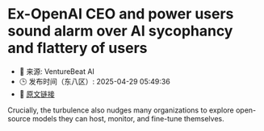 # Ex-OpenAI CEO and power users sound alarm over AI sycophancy and flattery of users
- 📅 来源: VentureBeat AI
- 🕒 发布时间（东八区）: 2025-04-29 05:49:36
- 🔗 [原文链接](https://venturebeat.com/ai/ex-openai-ceo-and-power-users-sound-alarm-over-ai-sycophancy-and-flattery-of-users/)

Crucially, the turbulence also nudges many organizations to explore open-source models they can host, monitor, and fine-tune themselves.
